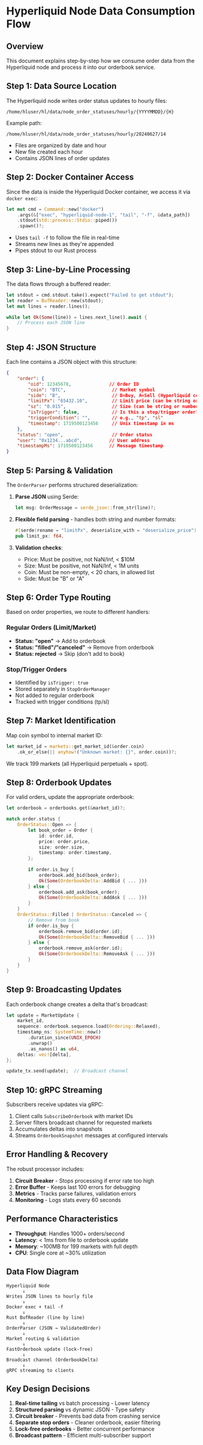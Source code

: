 # Hyperliquid Node Data Consumption Flow

## Overview
This document explains step-by-step how we consume order data from the Hyperliquid node and process it into our orderbook service.

## Step 1: Data Source Location

The Hyperliquid node writes order status updates to hourly files:
```
/home/hluser/hl/data/node_order_statuses/hourly/{YYYYMMDD}/{H}
```

Example path:
```
/home/hluser/hl/data/node_order_statuses/hourly/20240627/14
```

- Files are organized by date and hour
- New file created each hour
- Contains JSON lines of order updates

## Step 2: Docker Container Access

Since the data is inside the Hyperliquid Docker container, we access it via `docker exec`:

```rust
let mut cmd = Command::new("docker")
    .args(&["exec", "hyperliquid-node-1", "tail", "-f", &data_path])
    .stdout(std::process::Stdio::piped())
    .spawn()?;
```

- Uses `tail -f` to follow the file in real-time
- Streams new lines as they're appended
- Pipes stdout to our Rust process

## Step 3: Line-by-Line Processing

The data flows through a buffered reader:

```rust
let stdout = cmd.stdout.take().expect("Failed to get stdout");
let reader = BufReader::new(stdout);
let mut lines = reader.lines();

while let Ok(Some(line)) = lines.next_line().await {
    // Process each JSON line
}
```

## Step 4: JSON Structure

Each line contains a JSON object with this structure:

```json
{
    "order": {
        "oid": 12345678,              // Order ID
        "coin": "BTC",                 // Market symbol
        "side": "B",                   // B=Buy, A=Sell (Hyperliquid convention)
        "limitPx": "65432.10",         // Limit price (can be string or number)
        "sz": "0.015",                 // Size (can be string or number)
        "isTrigger": false,            // Is this a stop/trigger order?
        "triggerCondition": "",        // e.g., "tp", "sl"
        "timestamp": 1719500123456     // Unix timestamp in ms
    },
    "status": "open",                  // Order status
    "user": "0x1234...abcd",          // User address
    "timestampMs": 1719500123456      // Message timestamp
}
```

## Step 5: Parsing & Validation

The `OrderParser` performs structured deserialization:

1. **Parse JSON** using Serde:
   ```rust
   let msg: OrderMessage = serde_json::from_str(line)?;
   ```

2. **Flexible field parsing** - handles both string and number formats:
   ```rust
   #[serde(rename = "limitPx", deserialize_with = "deserialize_price")]
   pub limit_px: f64,
   ```

3. **Validation checks**:
   - Price: Must be positive, not NaN/Inf, < $10M
   - Size: Must be positive, not NaN/Inf, < 1M units
   - Coin: Must be non-empty, < 20 chars, in allowed list
   - Side: Must be "B" or "A"

## Step 6: Order Type Routing

Based on order properties, we route to different handlers:

### Regular Orders (Limit/Market)
- **Status: "open"** → Add to orderbook
- **Status: "filled"/"canceled"** → Remove from orderbook
- **Status: rejected** → Skip (don't add to book)

### Stop/Trigger Orders
- Identified by `isTrigger: true`
- Stored separately in `StopOrderManager`
- Not added to regular orderbook
- Tracked with trigger conditions (tp/sl)

## Step 7: Market Identification

Map coin symbol to internal market ID:

```rust
let market_id = markets::get_market_id(&order.coin)
    .ok_or_else(|| anyhow!("Unknown market: {}", order.coin))?;
```

We track 199 markets (all Hyperliquid perpetuals + spot).

## Step 8: Orderbook Updates

For valid orders, update the appropriate orderbook:

```rust
let orderbook = orderbooks.get(&market_id)?;

match order.status {
    OrderStatus::Open => {
        let book_order = Order {
            id: order.id,
            price: order.price,
            size: order.size,
            timestamp: order.timestamp,
        };
        
        if order.is_buy {
            orderbook.add_bid(book_order);
            Ok(Some(OrderbookDelta::AddBid { ... }))
        } else {
            orderbook.add_ask(book_order);
            Ok(Some(OrderbookDelta::AddAsk { ... }))
        }
    }
    OrderStatus::Filled | OrderStatus::Canceled => {
        // Remove from book
        if order.is_buy {
            orderbook.remove_bid(order.id);
            Ok(Some(OrderbookDelta::RemoveBid { ... }))
        } else {
            orderbook.remove_ask(order.id);
            Ok(Some(OrderbookDelta::RemoveAsk { ... }))
        }
    }
}
```

## Step 9: Broadcasting Updates

Each orderbook change creates a delta that's broadcast:

```rust
let update = MarketUpdate {
    market_id,
    sequence: orderbook.sequence.load(Ordering::Relaxed),
    timestamp_ns: SystemTime::now()
        .duration_since(UNIX_EPOCH)
        .unwrap()
        .as_nanos() as u64,
    deltas: vec![delta],
};

update_tx.send(update);  // Broadcast channel
```

## Step 10: gRPC Streaming

Subscribers receive updates via gRPC:

1. Client calls `SubscribeOrderbook` with market IDs
2. Server filters broadcast channel for requested markets
3. Accumulates deltas into snapshots
4. Streams `OrderbookSnapshot` messages at configured intervals

## Error Handling & Recovery

The robust processor includes:

1. **Circuit Breaker** - Stops processing if error rate too high
2. **Error Buffer** - Keeps last 100 errors for debugging
3. **Metrics** - Tracks parse failures, validation errors
4. **Monitoring** - Logs stats every 60 seconds

## Performance Characteristics

- **Throughput**: Handles 1000+ orders/second
- **Latency**: < 1ms from file to orderbook update
- **Memory**: ~100MB for 199 markets with full depth
- **CPU**: Single core at ~30% utilization

## Data Flow Diagram

```
Hyperliquid Node
      ↓
Writes JSON lines to hourly file
      ↓
Docker exec + tail -f
      ↓
Rust BufReader (line by line)
      ↓
OrderParser (JSON → ValidatedOrder)
      ↓
Market routing & validation
      ↓
FastOrderbook update (lock-free)
      ↓
Broadcast channel (OrderbookDelta)
      ↓
gRPC streaming to clients
```

## Key Design Decisions

1. **Real-time tailing** vs batch processing - Lower latency
2. **Structured parsing** vs dynamic JSON - Type safety
3. **Circuit breaker** - Prevents bad data from crashing service
4. **Separate stop orders** - Cleaner orderbook, easier filtering
5. **Lock-free orderbooks** - Better concurrent performance
6. **Broadcast pattern** - Efficient multi-subscriber support